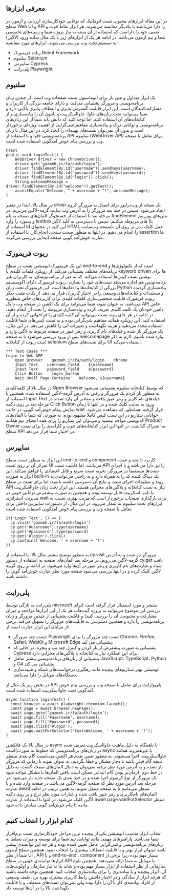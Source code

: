 ## معرفی ابزارها
در این مقاله ابزارهای محبوب تست اتوماتیک که توانایی خودکارسازی ارزیابی و آزمون در سطح Web UI و API را دارا 
می‌باشند با یکدیگر مقایسه می‌شوند، هر ابزار نقاط قوت و ضعف خود را داراست که استفاده از آن بسته به نیاز پروژه شما و زمینه‌های تخصصی شما و تیم آزمون می‌باشد. در ادامه هر یک از ابزارهای زیر با یک مثال ساده ورود (لاگین) به سیستم تحت وب بررسی می‌شوند. ابزارهای مورد مقایسه:
* ربات فریمورک Robot Framework
* سلنیوم Selenium
* سایپرس Cypress
* پلی‌رایت Playwright


## سلنیوم
یک ابزار متداول و متن باز برای اتوماسیون تست صفحات وب است. از چندین زبان برنامه‌نویسی و مرورگر پشتیبانی می‌کند، و دارای جامعه بزرگی از کاربران و مشارکت‌کنندگان است. این ابزار قابلیت گسترش پذیری و انعطاف پذیری بالایی دارد و شما می‌توانید تحت زبان‌های جاوا، جاوااسکریپت و پایتون آن را پیاده‌سازی و از کتابخانه‌های آن استفاده کنید. اما توجه کنید که دانش پایه شما از این زبان‌های برنامه‌نویسی و توانایی درک و پیاده‌سازی مفاهیم شی‌گرایی از اهمیت ویژه‌ای برخوردار است و بدون آن نمی‌توان تست‌های بهینه‌ای را ایجاد کرد.
در این مثال با زبان برنامه‌نویسی جاوا و با استفاده از API سلنیوم (WebDriver API) برای تعامل با صفحه وب و بررسی پیام خوش آمدگویی استفاده شده است.

```
@Test
public void loginTest() {
    WebDriver driver = new ChromeDriver();
    driver.get(‘gazmeh.ir/fa/auth/login’);
    driver.findElement(By.id("username")).sendKeys(username);
    driver.findElement(By.id("password")).sendKeys(password);
    driver.findElement(By.id("login")).click();
    String welcomeMessage = driver.findElement(By.id("welcome")).getText();
    assertEquals("Welcome, " + username + "!", welcomeMessage);
}
```

در مثال بالا، ابتدا در متغیر driver یک نسخه از وب‌درایور برای اتصال به مرورگر کروم ایجاد می‌شود. سپس در خط بعد مرورگر را به آدرس وب سایت گزمه-لاگین می‌بریم. در مرحله بعد با استفاده از جستجوگر المان‌های صفحه به نام findElement متن‌های یوزرنیم و پسورد را وارد textboxهای مربوطه میکنیم. سپس با دسترسی به کلید لاگین (با استفاده از id این کلید در محتوای HTML صفحه وب‌سایت)، عمل کلیک زدن بر روی آن را انجام می‌دهیم. در انتها به منظور صحت سنجی انجام کار، با استفاده از assertion ها عبارت خوش‌آمد گویی صفحه ابتدایی بررسی می‌گردد.


## ربوت فریمورک
این یک فریمورک اتومیشن تست در سطح end-to-end است که از تکنولوژی‌ها و برنامه‌های مختلف پشتیبانی می‌کند. از رویکرد کلمات کلیدی یا keyword driven ها برای نوشتن تست کیس‌ها استفاده می‌کند، که به غیر از برنامه‌نویسان، به کاربران غیر برنامه‌نویس هم اجازه می‌دهد تست‌های خود را بسازند. ربوت فریمورک دارای اکوسیستم بزرگی از کتابخانه‌ها و ادغام‌ها است. این فریمورک تحت زبان Python پیاده‌سازی گردیده و مستندات و کتابخانه‌های وسیعی را در اختیار کاربران قرار‌ می‌دهد. از نکات مثبت دیگر ربوت فریمورک قابلیت شخصی‌سازی کلمات کلیدی برای کاربردهای خاص منظوره می‌باشد، به عنوان نمونه شما می‌توانید برای یک اکشن در صفحه وب یا یک API خاص دامین خودتان یک کلمه کلیدی تعریف کرده و پیاده‌سازی مربوطه را تحت آن انجام دهید، در ادامه در هر جای روند تست می‌توانید آن کلمه کلیدی را فراخوانی کرده و از آن استفاده کنید، این رویکرد همانند مفاهیم شی‌گرایی بوده و به تست کیس‌های شما قابلیت استفاده مجدد می‌دهید و هزینه نگهداشت و تغییرات آتی را کاهش ‌می‌دهد.
در این مثال، یک مرورگر باز شده و فیلدهای نام کاربری و رمز عبور در صفحه مربوط به لاگین وارد و پس از ورود بررسی می‌شود تا به صفحه welcomepage وارد شده باشیم. 
لازم به ذکر است ربوت از کتابخانه selenium برای تست‌های سطح UI استفاده می‌کند.

```
*** Test Cases ***
Login to Web APP
    Open Browser    gazmeh.ir/fa/auth/login    chrome
    Input Text    username_field    ${username}
    Input Text    password_field    ${password}
    Click Button    login_button
    Wait Until Page Contains    Welcome, ${username}
```

در مثال بالا از کلمه‌کلیدی Open Browser که توسط کتابخانه سلنیوم پشتیبانی می‌شود به منظور باز کردم یک مرورگر و رفتن به آدرس گزمه-لاگین استفاده شده. همچنین با استفاده از Input Text فیلدهای نام کاربر و رمز عبور یافت و مقادیر آن وارد شده. در مرحله بعد بر روی دکمه Click Button ورود به سایت کلیک شده و در انتها تا زمان نمایش پیغام خوش‌آمد گویی، در حالت wait قرار گرفته. 
همانطور که مشاهده می‌شود، خوانایی سناریو در این تست کیس کاملا مشهود بوده، به صورتی که شما با المان‌های کدنویسی مواجه نیستید و می‌توان این سناریو را برای همه اعضای تیم همانند Product Owner به اشتراک گذاشت. در انتها این ابزار کتابخانه‌های خوب و کارآمدی را برای تست سطح API‌ در اختیار شما قرار ‌می‌دهد.
## سایپرس
این ابزار به منظور تست سطح  end-to-end و component کاربرد داشته و عمده تمرکز آن بر روی تست UI می‌باشد، اما قابلیت تست API را نیز دارا می‌باشد و با اجرای تست‌ها مستقیماً در مرورگر، تجربه تست سریع و قابل اعتمادی را فراهم می‌کند. این ابزار به صورت built-in یک دیباگ کننده کد را به همراه دارد و به راحتی می‌تواندی به روند و تنظیمات اجرای تست و نتایج آن دسترسی داشته باشید، اما برای تست در سطح API نیاز به نصب کتابخانه‌ و پلاگین‌های مجزایی هستید. این ابزار تحت زبان جاوااسکریپت یا تایپ‌ اسکریپت قابل توسعه بوده و همچنین به صورت پیشفرض توانایی خوبی در مدیریت استراتژی wait برای بارگذاری صفحات برخوردار است که مزیت بهتری نسبت به ابزارهای تحت سلنیوم به شمار می‌رود. 
در این مثال، از دستورات سایپرس داخلی برای تعامل با صفحه وب و بررسی پیام خوش آمدگویی استفاده شده است.

```
it('Login Test', () => {
  cy.visit(‘gazmeh.ir/fa/auth/login’)
  cy.get('#username').type(username)
  cy.get('#password').type(password)
  cy.get('#login').click()
  cy.contains('Welcome, ' + username + '!')
})
```

به منظور توضیح بیشتر مثال بالا،‌ با استفاده از cy.visit مرورگر باز شده و به آدرس گزمه-لاگین می‌رویم. در مرحله بعد المان‌های صفحه به استفاده از دستور cy.get یافت شده و عبارت‌های نام کاربری و رمز عبور در آن‌ها وارد می‌شود. در ادامه بر روی گزینه لاگین کلیک کرده و در انتها بررسی می‌شود صفحه مورد نظر عبارت خوش‌آمد گویی را داشته باشد.


## پلی‌رایت
پلی‌رایت به تازگی توسط microsoft منتشر و مورد استقبال قرار گرفته است (برای بررسی این موضوع می‌توانید به پروژه گیت‌هاب هر یک از این ابزارها مراجعه و میزان مشارکت و محبوبیت آن را بررسی کنید) و قابلیت پشتیبانی از چندین مرورگر و زبان برنامه‌نویسی را دارد و همچنین دسترسی به قابلیت‌های مرورگر را تسهیل می‌کند. برخی از مزایای این ابزار عبارت است از:
 * تست چند مرورگر: Playwright تست چند مرورگر را برای Chrome، Firefox، Safari، WebKit و Microsoft Edge پشتیبانی می کند.
* پشتیبانی به صورت پیشفرض از باز کردن و کنترل چند تب و پنجره، در حالی که Cypress برای این عملکرد نیاز به کتابخانه‌ یا پلاگین‌های مجزایی دارد.
* پشتیبانی از زبان‌های برنامه‌نویسی بیشتر شامل JavaScript، TypeScript، Python و C# پشتیبانی می کند. 
* اتومیشن بهتر سناریوهای پیچیده مانند رهگیری درخواست‌های شبکه و شبیه‌سازی دستگاه‌های موبایل را دارا می‌باشد.

در بخش زیر یک مثال  از API پلی‌وارایت برای تعامل با صفحه وب و بررسی پیام خوش آمدگویی تحت جاوااسکریپت استفاده شده است.

```
async function loginTest() {
  const browser = await playwright.chromium.launch();
  const page = await browser.newPage();
  await page.goto(‘gazmeh.ir/fa/auth/login’);
  await page.fill('#username', username);
  await page.fill('#password', password);
  await page.click('#login');
  await page.waitForSelector('text=Welcome, ' + username + '!');
}
```

در مثال بالا یک فانکشن async یا ناهمگام به دلیل ماهیت جاوااسکریپت تعریف شده است(در زبان‌های برنامه‌نویسی که خطوط به صورت async یا غیرهمروند همانند جاوااسکریپت، اجرا می‌شوند، به منظور تعیین تقدم هر اکشن می‌بایست گام بعدی منتظر نتیجه گام قبلی باشد تا دچار مشکل و خطا نگردیم، به عنوان نمونه  تا زمانی که مرورگر باز نشده و به آدرس مورد نظر نرفته نمی‌توان به دنبال المان‌های صفحه گشت، به دلیل زمان‌بر بودن گام ابتدایی ممکن است یافتن المان‌ها با مشکل مواجه شود). در خط دوم یک مرورگر از نوع کرمیوم اجرا شده و در خط بعدی یک صفحه جدید باز می‌شود. در مرحله بعد آدرس مورد نظر که صفحه گزمه-لاگین می‌باشد در صفحه وارد شده و با عبارت await منتظر می‌مانیم تا به صفحه منتقل شویم. به همین ترتیب در ادامه المان‌های نام‌کاربری و رمز عبور یافت شده و عبارات مورد نظر درج و بر روی دکمه لاگین کلیک می‌شود. در انتها با استفاده از عبارت await page.waitForSelector منتظر مانده تا پیام خوش‌آمد گویی نمایش داده شود.
## کدام ابزار را انتخاب کنیم
انتخاب ابزار مناسب اتومیشن یکی از پیچیده ترین مراحل خودکارسازی تست نرم‌افزار شما می‌باشد. پارامترهای مهمی مانند توانایی تیم شما برای توسعه و میزان تسلط به زبان‌های برنامه‌نویسی و شی‌گرایی عامل تعیین کننده بوده و هر چه این توانمندی بیشتر باشد میتوان ابزار بهتر و با قابلیت انعطاف بیشتری را انتخاب نمود. همچنین سطح آزمون شما از نظر UI , API  و یا end-to-end , component بسیار مهم بوده زیرا برخی از ابزارها توانمندی خوبی در سطح API یا موبایل به شما ارائه نمی‌دهند. همچنین بلوغ سازمانی از نظر استفاده از ابزار بسیار مهم بوده و شاید بنا به نیاز سازمان و اولویت‌های آن، ابزار پیچیده و یا ساده‌تری را برای پیاده‌سازی انتخاب کنید. همچنین توجه داشته باشید که هرچه ابزار از سادگی و در اختیار داشتن رابط کاربری بیشتری بهره‌ برد،‌ طیف وسیعی از افراد توانمندی کار با آن را دارا بوده ولی نمی‌توان تست‌های منعطف و با قابلیت نگهداشت بالا را در آن‌ها توسعه داد.
